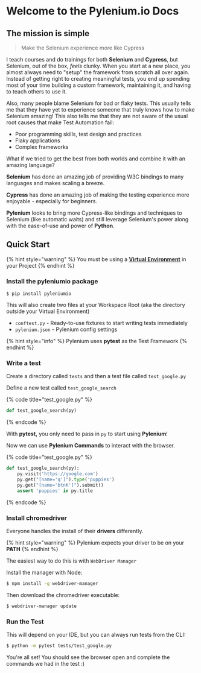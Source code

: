 # Welcome to the Pylenium.io Docs

## The mission is simple

> Make the Selenium experience more like Cypress

I teach courses and do trainings for both **Selenium** and **Cypress**, but Selenium, out of the box, _feels_ clunky. When you start at a new place, you almost always need to "setup" the framework from scratch all over again. Instead of getting right to creating meaningful tests, you end up spending most of your time building a custom framework, maintaining it, and having to teach others to use it.

Also, many people blame Selenium for bad or flaky tests. This usually tells me that they have yet to experience someone that truly knows how to make Selenium amazing! This also tells me that they are not aware of the usual root causes that make Test Automation fail:

* Poor programming skills, test design and practices
* Flaky applications
* Complex frameworks

What if we tried to get the best from both worlds and combine it with an amazing language?

**Selenium** has done an amazing job of providing W3C bindings to many languages and makes scaling a breeze.

**Cypress** has done an amazing job of making the testing experience more enjoyable - especially for beginners.

**Pylenium** looks to bring more Cypress-like bindings and techniques to Selenium \(like automatic waits\) and still leverage Selenium's power along with the ease-of-use and power of **Python**.

## Quick Start

{% hint style="warning" %}
You must be using a [**Virtual Environment**](getting-started/virtual-environments.md) in your Project
{% endhint %}

### Install the **pyleniumio** package

```
$ pip install pyleniumio
```

This will also create two files at your Workspace Root \(aka the directory outside your Virtual Environment\)

* `conftest.py`   - Ready-to-use fixtures to start writing tests immediately
* `pylenium.json` - Pylenium config settings

{% hint style="info" %}
 Pylenium uses **pytest** as the Test Framework
{% endhint %}

### Write a test

Create a directory called `tests` and then a test file called `test_google.py`

Define a new test called `test_google_search`

{% code title="test\_google.py" %}
```python
def test_google_search(py)
```
{% endcode %}

With **pytest,** you only need to pass in `py` to start using **Pylenium**!

Now we can use **Pylenium Commands** to interact with the browser.

{% code title="test\_google.py" %}
```python
def test_google_search(py):
    py.visit('https://google.com')
    py.get("[name='q']").type('puppies')
    py.get("[name='btnK']").submit()
    assert 'puppies' in py.title
```
{% endcode %}

### Install chromedriver

Everyone handles the install of their **drivers** differently.

{% hint style="warning" %}
Pylenium expects your driver to be on your **PATH**
{% endhint %}

The easiest way to do this is with `WebDriver Manager`

Install the manager with Node:

```bash
$ npm install -g webdriver-manager
```

Then download the chromedriver executable:

```bash
$ webdriver-manager update
```

### Run the Test

This will depend on your IDE, but you can always run tests from the CLI:

```bash
$ python -m pytest tests/test_google.py
```

You're all set! You should see the browser open and complete the commands we had in the test :\)


